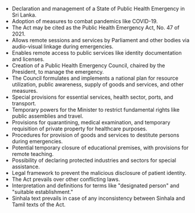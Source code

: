 - Declaration and management of a State of Public Health Emergency in Sri Lanka.
- Adoption of measures to combat pandemics like COVID-19.
- The Act may be cited as the Public Health Emergency Act, No. 47 of 2021.
- Allows remote sessions and services by Parliament and other bodies via audio-visual linkage during emergencies.
- Enables remote access to public services like identity documentation and licenses.
- Creation of a Public Health Emergency Council, chaired by the President, to manage the emergency.
- The Council formulates and implements a national plan for resource utilization, public awareness, supply of goods and services, and other measures.
- Special provisions for essential services, health sector, ports, and transport.
- Temporary powers for the Minister to restrict fundamental rights like public assemblies and travel.
- Provisions for quarantining, medical examination, and temporary requisition of private property for healthcare purposes.
- Procedures for provision of goods and services to destitute persons during emergencies.
- Potential temporary closure of educational premises, with provisions for remote teaching.
- Possibility of declaring protected industries and sectors for special assistance.
- Legal framework to prevent the malicious disclosure of patient identity.
- The Act prevails over other conflicting laws.
- Interpretation and definitions for terms like "designated person" and "suitable establishment."
- Sinhala text prevails in case of any inconsistency between Sinhala and Tamil texts of the Act.